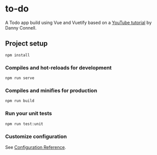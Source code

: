 # to-do

A Todo app build using Vue and Vuetify based on a [YouTube tutorial](https://www.youtube.com/watch?v=CjXgoYo86yY) by Danny Connell.

## Project setup
```
npm install
```

### Compiles and hot-reloads for development
```
npm run serve
```

### Compiles and minifies for production
```
npm run build
```

### Run your unit tests
```
npm run test:unit
```

### Customize configuration
See [Configuration Reference](https://cli.vuejs.org/config/).
